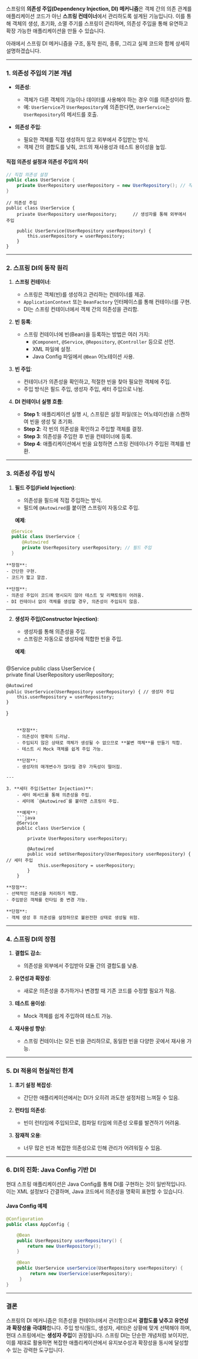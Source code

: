 스프링의 **의존성 주입(Dependency Injection, DI) 메커니즘**은 객체 간의 의존 관계를 애플리케이션 코드가 아닌 **스프링 컨테이너**에서 관리하도록 설계된 기능입니다. 이를 통해 객체의 생성, 초기화, 소멸 주기를 스프링이 관리하며, 의존성 주입을 통해 유연하고 확장 가능한 애플리케이션을 만들 수 있습니다.

아래에서 스프링 DI 메커니즘을 구조, 동작 원리, 종류, 그리고 실제 코드와 함께 상세히 설명하겠습니다.

---

### **1. 의존성 주입의 기본 개념**

- **의존성**:
    - 객체가 다른 객체의 기능이나 데이터를 사용해야 하는 경우 이를 의존성이라 함.
    - 예: `UserService`가 `UserRepository`에 의존한다면, `UserService`는 `UserRepository`의 메서드를 호출.
    
- **의존성 주입**:
    - 필요한 객체를 직접 생성하지 않고 외부에서 주입받는 방식.
    - 객체 간의 결합도를 낮춰, 코드의 재사용성과 테스트 용이성을 높임.

#### **직접 의존성 설정과 의존성 주입의 차이**
```java
// 직접 의존성 설정 
public class UserService {     
	private UserRepository userRepository = new UserRepository(); // 직접 객체 생성 
}  
```

```
// 의존성 주입 
public class UserService {     
	private UserRepository userRepository;      // 생성자를 통해 외부에서 주입     

	public UserService(UserRepository userRepository) {
		this.userRepository = userRepository;     
	} 
}
```
---

### **2. 스프링 DI의 동작 원리**

1. **스프링 컨테이너**:
    - 스프링은 객체(빈)를 생성하고 관리하는 컨테이너를 제공.
    - `ApplicationContext` 또는 `BeanFactory` 인터페이스를 통해 컨테이너를 구현.
    - DI는 스프링 컨테이너에서 객체 간의 의존성을 관리함.
    
1. **빈 등록**:
    - 스프링 컨테이너에 빈(Bean)을 등록하는 방법은 여러 가지:
        - `@Component`, `@Service`, `@Repository`, `@Controller` 등으로 선언.
        - XML 파일에 설정.
        - Java Config 파일에서 `@Bean` 어노테이션 사용.
        
1. **빈 주입**:
    - 컨테이너가 의존성을 확인하고, 적절한 빈을 찾아 필요한 객체에 주입.
    - 주입 방식은 필드 주입, 생성자 주입, 세터 주입으로 나뉨.
    
1. **DI 컨테이너 실행 흐름**:
    - **Step 1**: 애플리케이션 실행 시, 스프링은 설정 파일(또는 어노테이션)을 스캔하여 빈을 생성 및 초기화.
    - **Step 2**: 각 빈의 의존성을 확인하고 주입할 객체를 결정.
    - **Step 3**: 의존성을 주입한 후 빈을 컨테이너에 등록.
    - **Step 4**: 애플리케이션에서 빈을 요청하면 스프링 컨테이너가 주입된 객체를 반환.

---

### **3. 의존성 주입 방식**

1. **필드 주입(Field Injection)**:
    
    - 의존성을 필드에 직접 주입하는 방식.
    - 필드에 `@Autowired`를 붙이면 스프링이 자동으로 주입.
    
    **예제**:
```java
  @Service 
  public class UserService {     
	  @Autowired     
	  private UserRepository userRepository; // 필드 주입 
  }
```

    **장점**:
    - 간단한 구현.
    - 코드가 짧고 깔끔.
    
    **단점**:
    - 의존성 주입이 코드에 명시되지 않아 테스트 및 리팩토링이 어려움.
    - DI 컨테이너 없이 객체를 생성할 경우, 의존성이 주입되지 않음.

---

2. **생성자 주입(Constructor Injection)**:
    
    - 생성자를 통해 의존성을 주입.
    - 스프링은 자동으로 생성자에 적합한 빈을 주입.
    
    **예제**:
    ```java
@Service 
public class UserService {     
	private final UserRepository userRepository;      
	
	@Autowired     
	public UserService(UserRepository userRepository) { // 생성자 주입         
		this.userRepository = userRepository;     
	} 
}
```
    
    **장점**:
    - 의존성이 명확히 드러남.
    - 주입되지 않은 상태로 객체가 생성될 수 없으므로 **불변 객체**를 만들기 적합.
    - 테스트 시 Mock 객체를 쉽게 주입 가능.
    
    **단점**:
    - 생성자의 매개변수가 많아질 경우 가독성이 떨어짐.

---

3. **세터 주입(Setter Injection)**:
    - 세터 메서드를 통해 의존성을 주입.
    - 세터에 `@Autowired`를 붙이면 스프링이 주입.
    
    **예제**:
    ```java
    @Service 
    public class UserService {     
	    
	    private UserRepository userRepository;      
	    
	    @Autowired     
	    public void setUserRepository(UserRepository userRepository) { // 세터 주입         
		    this.userRepository = userRepository;     
		} 
	}
```
    
    **장점**:
    - 선택적인 의존성을 처리하기 적합.
    - 주입받은 객체를 런타임 중 변경 가능.
    
    **단점**:
    - 객체 생성 후 의존성을 설정하므로 불완전한 상태로 생성될 위험.

---

### **4. 스프링 DI의 장점**

1. **결합도 감소**:
    - 의존성을 외부에서 주입받아 모듈 간의 결합도를 낮춤.
    
1. **유연성과 확장성**:
    - 새로운 의존성을 추가하거나 변경할 때 기존 코드를 수정할 필요가 적음.
    
1. **테스트 용이성**:
    - Mock 객체를 쉽게 주입하여 테스트 가능.
    
1. **재사용성 향상**:
    - 스프링 컨테이너는 모든 빈을 관리하므로, 동일한 빈을 다양한 곳에서 재사용 가능.

---

### **5. DI 적용의 현실적인 한계**

1. **초기 설정 복잡성**:
    - 간단한 애플리케이션에서는 DI가 오히려 과도한 설정처럼 느껴질 수 있음.
    
1. **런타임 의존성**:
    - 빈이 런타임에 주입되므로, 컴파일 타임에 의존성 오류를 발견하기 어려움.
    
1. **잠재적 오용**:
    - 너무 많은 빈과 복잡한 의존성으로 인해 관리가 어려워질 수 있음.

---

### **6. DI의 진화: Java Config 기반 DI**

현대 스프링 애플리케이션은 Java Config를 통해 DI를 구현하는 것이 일반적입니다. 이는 XML 설정보다 간결하며, Java 코드에서 의존성을 명확히 표현할 수 있습니다.

#### **Java Config 예제**
```java
@Configuration 
public class AppConfig {      

	@Bean     
	public UserRepository userRepository() {         
		return new UserRepository();     
	}      
	
	@Bean     
	public UserService userService(UserRepository userRepository) {
		 return new UserService(userRepository);     
	 } 
}
```
---

### **결론**

스프링의 DI 메커니즘은 의존성을 컨테이너에서 관리함으로써 **결합도를 낮추고 유연성과 확장성을 극대화**합니다. 주입 방식(필드, 생성자, 세터)은 상황에 맞게 선택해야 하며, 현대 스프링에서는 **생성자 주입**이 권장됩니다. 스프링 DI는 단순한 개념처럼 보이지만, 이를 제대로 활용하면 복잡한 애플리케이션에서 유지보수성과 확장성을 동시에 달성할 수 있는 강력한 도구입니다.